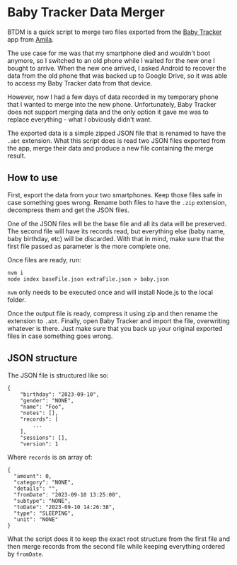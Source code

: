 
# Baby Tracker Data Merger

BTDM is a quick script to merge two files exported from the [Baby Tracker](https://play.google.com/store/apps/details?id=com.amila.parenting&hl=en&gl=US) app from [Amila](https://amila.io).

The use case for me was that my smartphone died and wouldn't boot anymore, so I switched to an old phone while I waited for the new one I bought to arrive. When the new one arrived, I asked Android to recover the data from the old phone that was backed up to Google Drive, so it was able to access my Baby Tracker data from that device.

However, now I had a few days of data recorded in my temporary phone that I wanted to merge into the new phone. Unfortunately, Baby Tracker does not support merging data and the only option it gave me was to replace everything - what I obviously didn't want.

The exported data is a simple zipped JSON file that is renamed to have the `.abt` extension. What this script does is read two JSON files exported from the app, merge their data and produce a new file containing the merge result.

## How to use

First, export the data from your two smartphones. Keep those files safe in case something goes wrong. Rename both files to have the `.zip` extension, decompress them and get the JSON files.

One of the JSON files will be the base file and all its data will be preserved. The second file will have its records read, but everything else (baby name, baby birthday, etc) will be discarded. With that in mind, make sure that the first file passed as parameter is the more complete one.

Once files are ready, run:

    nvm i
    node index baseFile.json extraFile.json > baby.json

`nvm` only needs to be executed once and will install Node.js to the local folder.

Once the output file is ready, compress it using zip and then rename the extension to `.abt`. Finally, open Baby Tracker and import the file, overwriting whatever is there. Just make sure that you back up your original exported files in case something goes wrong.

## JSON structure

The JSON file is structured like so:

```
{
    "birthday": "2023-09-10",
    "gender": "NONE",
    "name": "Foo",
    "notes": [],
    "records": [
        ...    
    ],
    "sessions": [],
    "version": 1
```

Where `records` is an array of:

```
{
  "amount": 0,
  "category": "NONE",
  "details": "",
  "fromDate": "2023-09-10 13:25:00",
  "subtype": "NONE",
  "toDate": "2023-09-10 14:26:38",
  "type": "SLEEPING",
  "unit": "NONE"
}
```

What the script does it to keep the exact root structure from the first file and then merge records from the second file while keeping everything ordered by `fromDate`.
